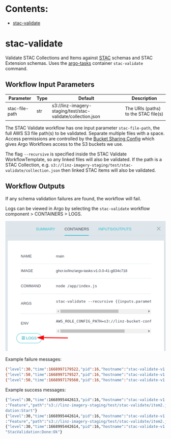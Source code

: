# Contents:

- [stac-validate](#stac-validate)

# stac-validate

Validate STAC Collections and Items against [STAC](https://stacspec.org/) schemas and STAC Extension schemas.
Uses the [argo-tasks](https://github.com/linz/argo-tasks#stac-validate) container `stac-validate` command.

## Workflow Input Parameters

| Parameter      | Type | Default                                                      | Description                          |
| -------------- | ---- | ------------------------------------------------------------ | ------------------------------------ |
| stac-file-path | str  | s3://linz-imagery-staging/test/stac-validate/collection.json | The URIs (paths) to the STAC file(s) |

The STAC Validate workflow has one input parameter `stac-file-path`, the full AWS S3 file path(s) to be validated. Separate multiple files with a space. Access permissions are controlled by the [Bucket Sharing Config](https://github.com/linz/topo-aws-infrastructure/blob/master/src/stacks/bucket.sharing.ts) which gives Argo Workflows access to the S3 buckets we use.

The flag `--recursive` is specified inside the STAC Validate WorkflowTemplate, so any linked files will also be validated. If the path is a STAC Collection, e.g. `s3://linz-imagery-staging/test/stac-validate/collection.json` then linked STAC items will also be validated.

## Workflow Outputs

If any schema validation failures are found, the workflow will fail.

Logs can be viewed in Argo by selecting the `stac-validate` workflow component > CONTAINERS > LOGS.

![WorkflowLogs](../../docs/workflow_logs.png)

Example failure messages:

```bash
{"level":30,"time":1668997179522,"pid":16,"hostname":"stac-validate-v1.0.0-41-n6jxb-stac-validate-971572670","id":"01GJBZQRM6D38WZWBDA91EJ8WR","type":"Feature","path":"s3://linz-imagery-staging/test/stac-validate/1259/272916_bad_field_type.json","sch":"https://stac.linz.govt.nz/v0.0.15/linz/schema.json","msg":"Validation:Start"}
{"level":50,"time":1668997179527,"pid":16,"hostname":"stac-validate-v1.0.0-41-n6jxb-stac-validate-971572670","id":"01GJBZQRM6D38WZWBDA91EJ8WR","path":"s3://linz-imagery-staging/test/stac-validate/1259/272916_bad_field_type.json","instancePath":"/properties/mission","schemaPath":"instrument.json/properties/mission/type","keyword":"type","params":{"type":"string"},"message":"must be string","msg":"Validation:Failed"}
{"level":50,"time":1668997179560,"pid":16,"hostname":"stac-validate-v1.0.0-41-n6jxb-stac-validate-971572670","id":"01GJBZQRM6D38WZWBDA91EJ8WR","failures":2,"msg":"StacValidation:Done:Failed"}
```

Example success messages:

```bash
{"level":30,"time":1668995442613,"pid":16,"hostname":"stac-validate-v1.0.0-41-7mwdg-stac-validate-1503824974","id":"01GJBY2JNGWJHSKG71TXD9HCA2","type"
:"Feature","path":"s3://linz-imagery-staging/test/stac-validate/item2.json","sch":"https://stac.linz.govt.nz/v0.0.15/scanning/schema.json","msg":"Vali
dation:Start"}
{"level":30,"time":1668995442614,"pid":16,"hostname":"stac-validate-v1.0.0-41-7mwdg-stac-validate-1503824974","id":"01GJBY2JNGWJHSKG71TXD9HCA2","type"
:"Feature","path":"s3://linz-imagery-staging/test/stac-validate/item2.json","valid":true,"msg":"Validation:Done:Ok"}
{"level":30,"time":1668995442614,"pid":16,"hostname":"stac-validate-v1.0.0-41-7mwdg-stac-validate-1503824974","id":"01GJBY2JNGWJHSKG71TXD9HCA2","msg":
"StacValidation:Done:Ok"}
```
